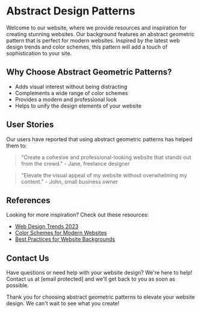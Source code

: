 <!--font:Cinzel-->

# Abstract Design Patterns

Welcome to our website, where we provide resources and inspiration for creating stunning websites. Our background features an abstract geometric pattern that is perfect for modern websites. Inspired by the latest web design trends and color schemes, this pattern will add a touch of sophistication to your site.

## Why Choose Abstract Geometric Patterns?

- Adds visual interest without being distracting
- Complements a wide range of color schemes
- Provides a modern and professional look
- Helps to unify the design elements of your website

## User Stories

Our users have reported that using abstract geometric patterns has helped them to:

> "Create a cohesive and professional-looking website that stands out from the crowd." - Jane, freelance designer

> "Elevate the visual appeal of my website without overwhelming my content." - John, small business owner

## References

Looking for more inspiration? Check out these resources:

- [Web Design Trends 2023](#)
- [Color Schemes for Modern Websites](#)
- [Best Practices for Website Backgrounds](#)

## Contact Us

Have questions or need help with your website design? We're here to help! Contact us at [email protected] and we'll get back to you as soon as possible.

Thank you for choosing abstract geometric patterns to elevate your website design. We can't wait to see what you create!

<!--

Write me content for website with wallpaper which alt text is:

"A wallpaper with a repeating pattern of abstract geometric shapes and patterns, inspired by web design trends and color schemes."

The name/title of the page should not be 1:1 copy of the alt text but rather a real content of the website which is using this wallpaper.

- Use markdown format 
- Start with heading
- Heading should be short and concise
- The content should look like a real website 
- The website should not be about the wallpaper, wallpaper is just a related background
- Heading should be contain work "wallpaper" or "background"
- Include real sections like references, contact, user stories, etc. use things relevant to the page purpose.
- Feel free to use structure like headings, bullets, numbering, blockquotes, paragraphs, horizontal lines, etc.
- You can use formatting like bold or _italic_
- You can include UTF-8 emojis
- Links should be only #hash anchors (and you can refer to the document itself)
- Do not include images


---


# Abstract Geometric Wallpaper for Modern Websites

Welcome to our website, where we showcase the latest trends in web design and provide resources to help you create a stunning online presence. Our background features an abstract geometric pattern that is perfect for modern websites. Inspired by the latest web design trends and color schemes, this wallpaper will add a touch of sophistication to your site.

## Why Choose Abstract Geometric Wallpaper?

- Adds visual interest without being distracting
- Complements a wide range of color schemes
- Provides a modern and professional look
- Helps to unify the design elements of your website

## User Stories

Our users have reported that using our abstract geometric wallpaper has helped them to:

> "Create a cohesive and professional-looking website that stands out from the crowd." - Jane, freelance designer

> "Elevate the visual appeal of my website without overwhelming my content." - John, small business owner

## References

Looking for more inspiration? Check out these resources:

- [Web Design Trends 2023](#)
- [Color Schemes for Modern Websites](#)
- [Best Practices for Website Backgrounds](#)

## Contact Us

Have questions or need help with your website design? We're here to help! Contact us at [email protected] and we'll get back to you as soon as possible.

Thank you for choosing our abstract geometric wallpaper for your website background. We can't wait to see what you create!


---


Heading should not include word "wallpaper". The website should not be about the wallpaper itself, wallpaper is just a related background, rewrite whole content.


---


# Elevate Your Website Design with Abstract Geometric Patterns

Welcome to our website, where we provide resources and inspiration for creating stunning websites. Our background features an abstract geometric pattern that is perfect for modern websites. Inspired by the latest web design trends and color schemes, this pattern will add a touch of sophistication to your site.

## Why Choose Abstract Geometric Patterns?

- Adds visual interest without being distracting
- Complements a wide range of color schemes
- Provides a modern and professional look
- Helps to unify the design elements of your website

## User Stories

Our users have reported that using abstract geometric patterns has helped them to:

> "Create a cohesive and professional-looking website that stands out from the crowd." - Jane, freelance designer

> "Elevate the visual appeal of my website without overwhelming my content." - John, small business owner

## References

Looking for more inspiration? Check out these resources:

- [Web Design Trends 2023](#)
- [Color Schemes for Modern Websites](#)
- [Best Practices for Website Backgrounds](#)

## Contact Us

Have questions or need help with your website design? We're here to help! Contact us at [email protected] and we'll get back to you as soon as possible.

Thank you for choosing abstract geometric patterns to elevate your website design. We can't wait to see what you create!

-->
